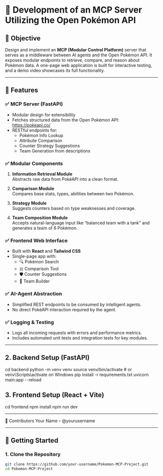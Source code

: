 # 🧠 Development of an MCP Server Utilizing the Open Pokémon API

## 🎯 Objective
Design and implement an **MCP (Modular Control Platform)** server that serves as a middleware between AI agents and the Open Pokémon API. It exposes modular endpoints to retrieve, compare, and reason about Pokémon data. A one-page web application is built for interactive testing, and a demo video showcases its full functionality.

---

## 🧩 Features

### ✅ MCP Server (FastAPI)
- Modular design for extensibility
- Fetches structured data from the Open Pokémon API: https://pokeapi.co/
- RESTful endpoints for:
  - Pokémon Info Lookup
  - Attribute Comparison
  - Counter Strategy Suggestions
  - Team Generation from descriptions

### ✅ Modular Components
1. **Information Retrieval Module**  
   Abstracts raw data from PokéAPI into a clean format.

2. **Comparison Module**  
   Compares base stats, types, abilities between two Pokémon.

3. **Strategy Module**  
   Suggests counters based on type weaknesses and coverage.

4. **Team Composition Module**  
   Accepts natural-language input like “balanced team with a tank” and generates a team of 6 Pokémon.

### ✅ Frontend Web Interface
- Built with **React** and **Tailwind CSS**
- Single-page app with:
  - 🔍 Pokémon Search
  - ⚖️ Comparison Tool
  - 🛡️ Counter Suggestions
  - 🧬 Team Builder

### ✅ AI-Agent Abstraction
- Simplified REST endpoints to be consumed by intelligent agents.
- No direct PokéAPI interaction required by the agent.

### ✅ Logging & Testing
- Logs all incoming requests with errors and performance metrics.
- Includes automated unit tests and integration tests for key modules.

---


## 2. Backend Setup (FastAPI)
cd backend
python -m venv venv
source venv/bin/activate   # or venv\Scripts\activate on Windows
pip install -r requirements.txt
uvicorn main:app --reload


## 3. Frontend Setup (React + Vite)
cd frontend
npm install
npm run dev


---

🤝 Contributors
Your Name – @yourusername

---

## 🚀 Getting Started

### 1. Clone the Repository
```bash
git clone https://github.com/your-username/Pokemon-MCP-Project.git
cd Pokemon-MCP-Project
